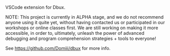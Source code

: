 VSCode extension for Dbux. 

NOTE: This project is currently in ALPHA stage, and we do not recommend anyone using it quite yet, without having contacted us or participated in our workshops or online classes first. We are still working on making it more accessible, in order to, ultimately, unleash the power of advanced debugging and program comprehension strategies + tools to everyone!

See https://github.com/Domiii/dbux for more info.